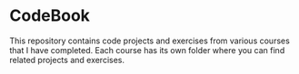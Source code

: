 # CodeBook
This repository contains code projects and exercises from various courses that I have completed. Each course has its own folder where you can find related projects and exercises.
